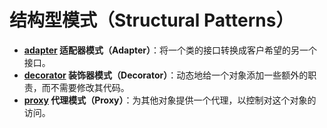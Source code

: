 # 结构型模式（Structural Patterns）

- **[adapter](./adapter) 适配器模式（Adapter）**：将一个类的接口转换成客户希望的另一个接口。
- **[decorator](./decorator) 装饰器模式（Decorator）**：动态地给一个对象添加一些额外的职责，而不需要修改其代码。
- **[proxy](./proxy) 代理模式（Proxy）**：为其他对象提供一个代理，以控制对这个对象的访问。